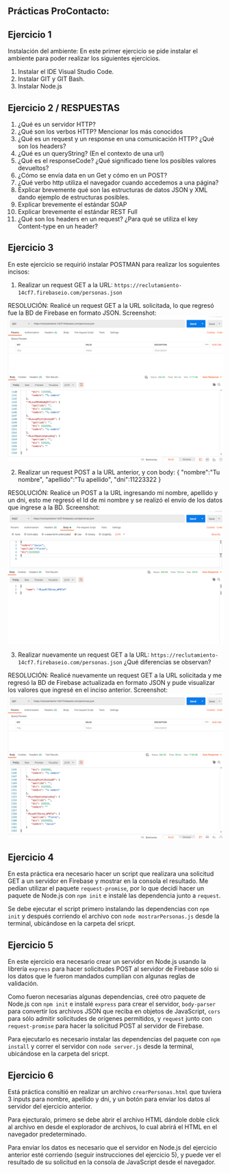 ## Prácticas ProContacto:


## Ejercicio 1 
Instalación del ambiente: En este primer ejercicio se pide instalar el ambiente para poder realizar los siguientes ejercicios.
1.	Instalar el IDE Visual Studio Code.
2.	Instalar GIT y GIT Bash.
3.	Instalar Node.js


## Ejercicio 2 / RESPUESTAS

1.	¿Qué es un servidor HTTP? 
2.	¿Qué son los verbos HTTP? Mencionar los más conocidos
3.	¿Qué es un request y un response en una comunicación HTTP? ¿Qué son los headers? 
4.	¿Qué es un queryString? (En el contexto de una url)
5.	¿Qué es el responseCode? ¿Qué significado tiene los posibles valores devueltos?
6.	¿Cómo se envía data en un Get y cómo en un POST? 
7.	¿Qué verbo http utiliza el navegador cuando accedemos a una página?
8.	Explicar brevemente qué son las estructuras de datos JSON y XML dando ejemplo de estructuras posibles.
9.	Explicar brevemente el estándar SOAP
10.	Explicar brevemente el estándar REST Full
11.	¿Qué son los headers en un request? ¿Para qué se utiliza el key Content-type en un header?



## Ejercicio 3

En este ejercicio se requirió instalar POSTMAN para realizar los soguientes incisos:

1. Realizar un request GET a la URL: `https://reclutamiento-14cf7.firebaseio.com/personas.json`

RESOLUCIÓN: Realicé un request GET a la URL solicitada, lo que regresó fue la BD de Firebase en formato JSON.
Screenshot:
![GET1](https://github.com/javoflores28/Practicas/blob/master/Ejercicios/ScreenShots/GET-1.png)  

2. Realizar un request POST a la URL anterior, y con body:
{
"nombre":"Tu nombre",
"apellido":"Tu apellido",
"dni":11223322
}


RESOLUCIÓN: Realicé un POST a la URL ingresando mi nombre, apellido y un dni, esto me regresó el Id de mi nombre y se realizó el envío de los datos que ingrese a la BD.
Screenshot:
![POST](https://github.com/javoflores28/Practicas/blob/master/Ejercicios/ScreenShots/POST1.png)

3. Realizar nuevamente un request GET a la URL: `https://reclutamiento-14cf7.firebaseio.com/personas.json` ¿Qué diferencias se observan?

RESOLUCIÓN: Realicé nuevamente un request GET a la URL solicitada y me regresó la BD de Firebase actualizada en formato JSON y pude visualizar los valores que ingresé en el inciso anterior. 
Screenshot:
![GET2](https://github.com/javoflores28/Practicas/blob/master/Ejercicios/ScreenShots/GET-2.png)  

## Ejercicio 4

En esta práctica era necesario hacer un script que realizara una solicitud GET a un servidor en Firebase y mostrar en la consola el resultado. Me pedían utilizar el paquete `request-promise`, por lo que decidí hacer un paquete de Node.js con `npm init` e instalé las dependencia junto a `request`.

Se debe ejecutar el script primero instalando las dependencias con `npm init` y después corriendo el archivo con `node mostrarPersonas.js` desde la terminal, ubicándose en la carpeta del sricpt.

## Ejercicio 5

En este ejercicio era necesario crear un servidor en Node.js usando la librería `express` para hacer solicitudes POST al servidor de Firebase sólo si los datos que le fueron mandados cumplían con algunas reglas de validación. 

Como fueron necesarias algunas dependencias, creé otro paquete de Node.js con `npm init` e instalé `express` para crear el servidor, `body-parser` para convertir los archivos JSON que reciba en objetos de JavaScript, `cors` para sólo admitir solicitudes de orígenes permitidos, y `request` junto con `request-promise` para hacer la solicitud POST al servidor de Firebase.

Para ejecutarlo es necesario instalar las dependencias del paquete con `npm install` y correr el servidor con `node server.js` desde la terminal, ubicándose en la carpeta del sricpt.

## Ejercicio 6

Está práctica consitió en realizar un archivo `crearPersonas.html` que tuviera 3 inputs para nombre, apellido y dni, y un botón para enviar los datos al servidor del ejercicio anterior.

Para ejecturalo, primero se debe abrir el archivo HTML dándole doble click al archivo en desde el explorador de archivos, lo cual abrirá el HTML en el navegador predeterminado. 

Para enviar los datos es necesario que el servidor en Node.js del ejercicio anterior esté corriendo (seguir instrucciones del ejercicio 5), y puede ver el resultado de su solicitud en la consola de JavaScript desde el navegador.
